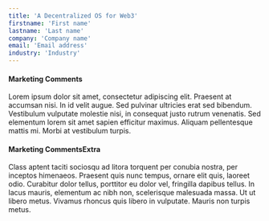 ```yaml
---
title: 'A Decentralized OS for Web3'
firstname: 'First name'
lastname: 'Last name'
company: 'Company name'
email: 'Email address'
industry: 'Industry'
---
```


#### Marketing Comments

Lorem ipsum dolor sit amet, consectetur adipiscing elit. Praesent at accumsan nisi. In id velit augue. Sed pulvinar ultricies erat sed bibendum. Vestibulum vulputate molestie nisi, in consequat justo rutrum venenatis. Sed elementum lorem sit amet sapien efficitur maximus. Aliquam pellentesque mattis mi. Morbi at vestibulum turpis.

#### Marketing CommentsExtra

Class aptent taciti sociosqu ad litora torquent per conubia nostra, per inceptos himenaeos. Praesent quis nunc tempus, ornare elit quis, laoreet odio. Curabitur dolor tellus, porttitor eu dolor vel, fringilla dapibus tellus. In lacus mauris, elementum ac nibh non, scelerisque malesuada massa. Ut ut libero metus. Vivamus rhoncus quis libero in vulputate. Mauris non turpis metus.
